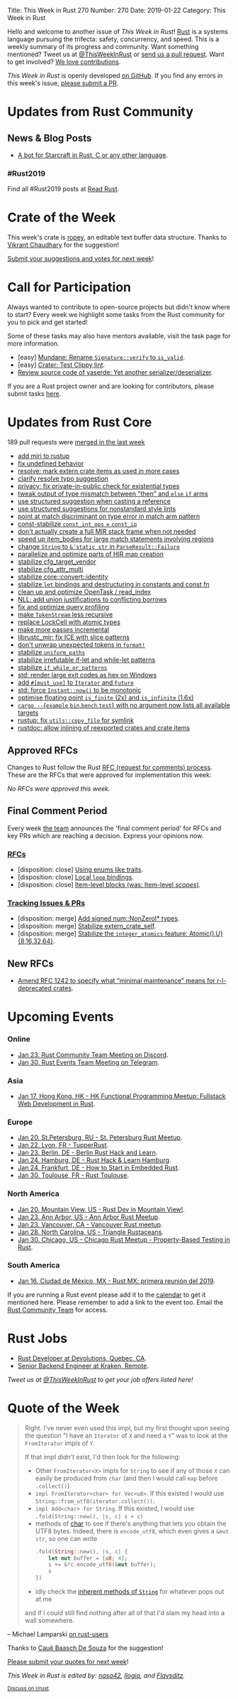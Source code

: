 Title: This Week in Rust 270
Number: 270
Date: 2019-01-22
Category: This Week in Rust

Hello and welcome to another issue of *This Week in Rust*!
[Rust](http://rust-lang.org) is a systems language pursuing the trifecta: safety, concurrency, and speed.
This is a weekly summary of its progress and community.
Want something mentioned? Tweet us at [@ThisWeekInRust](https://twitter.com/ThisWeekInRust) or [send us a pull request](https://github.com/cmr/this-week-in-rust).
Want to get involved? [We love contributions](https://github.com/rust-lang/rust/blob/master/CONTRIBUTING.md).

*This Week in Rust* is openly developed [on GitHub](https://github.com/cmr/this-week-in-rust).
If you find any errors in this week's issue, [please submit a PR](https://github.com/cmr/this-week-in-rust/pulls).

# Updates from Rust Community

## News & Blog Posts

* [A bot for Starcraft in Rust, C or any other language](https://habr.com/en/post/436254/).

### #Rust2019

Find all #Rust2019 posts at [Read Rust](https://readrust.net/rust-2019/).

# Crate of the Week

This week's crate is [ropey](https://github.com/cessen/ropey), an editable text buffer data structure. Thanks to [Vikrant Chaudhary](https://users.rust-lang.org/t/crate-of-the-week/2704/477) for the suggestion!

[Submit your suggestions and votes for next week][submit_crate]!

[submit_crate]: https://users.rust-lang.org/t/crate-of-the-week/2704

# Call for Participation

Always wanted to contribute to open-source projects but didn't know where to start?
Every week we highlight some tasks from the Rust community for you to pick and get started!

Some of these tasks may also have mentors available, visit the task page for more information.

* [easy] [Mundane: Rename `Signature::verify` to `is_valid`](https://github.com/google/mundane/issues/16).
* [easy] [Crater: Test Clippy lint](https://github.com/rust-lang-nursery/crater/issues/388).
* [Review source code of yaserde: Yet another serializer/deserializer](https://users.rust-lang.org/t/twir-call-for-participation/4821/226).

If you are a Rust project owner and are looking for contributors, please submit tasks [here][guidelines].

[guidelines]: https://users.rust-lang.org/t/twir-call-for-participation/4821

# Updates from Rust Core

189 pull requests were [merged in the last week][merged]

[merged]: https://github.com/search?q=is%3Apr+org%3Arust-lang+is%3Amerged+merged%3A2019-01-07..2019-01-14

* [add miri to rustup](https://github.com/rust-lang/rustup.rs/pull/1606)
* [fix undefined behavior](https://github.com/rust-lang/rust/pull/57511)
* [resolve: mark extern crate items as used in more cases](https://github.com/rust-lang/rust/pull/57557)
* [clarify resolve typo suggestion](https://github.com/rust-lang/rust/pull/57477)
* [privacy: fix private-in-public check for existential types](https://github.com/rust-lang/rust/pull/57556)
* [tweak output of type mismatch between "then" and `else` `if` arms](https://github.com/rust-lang/rust/pull/57381)
* [use structured suggestion when casting a reference](https://github.com/rust-lang/rust/pull/57493)
* [use structured suggestions for nonstandard style lints](https://github.com/rust-lang/rust/pull/57387)
* [point at match discriminant on type error in match arm pattern](https://github.com/rust-lang/rust/pull/57366)
* [const-stabilize `const_int_ops` + `const_ip`](https://github.com/rust-lang/rust/pull/57234)
* [don't actually create a full MIR stack frame when not needed](https://github.com/rust-lang/rust/pull/57351)
* [speed up item_bodies for large match statements involving regions](https://github.com/rust-lang/rust/pull/57494)
* [change `String` to `&'static str` in `ParseResult::Failure`](https://github.com/rust-lang/rust/pull/57461)
* [parallelize and optimize parts of HIR map creation](https://github.com/rust-lang/rust/pull/57232)
* [stabilize cfg_target_vendor](https://github.com/rust-lang/rust/pull/57465)
* [stabilize cfg_attr_multi](https://github.com/rust-lang/rust/pull/57332)
* [stabilize core::convert::identity](https://github.com/rust-lang/rust/pull/57322)
* [stabilize `let` bindings and destructuring in constants and const fn](https://github.com/rust-lang/rust/pull/57175)
* [clean up and optimize OpenTask / read_index](https://github.com/rust-lang/rust/pull/57114)
* [NLL: add union justifications to conflicting borrows](https://github.com/rust-lang/rust/pull/57102)
* [fix and optimize query profiling](https://github.com/rust-lang/rust/pull/57095)
* [make `TokenStream` less recursive](https://github.com/rust-lang/rust/pull/57004)
* [replace LockCell with atomic types](https://github.com/rust-lang/rust/pull/56614)
* [make more passes incremental](https://github.com/rust-lang/rust/pull/51487)
* [librustc_mir: fix ICE with slice patterns](https://github.com/rust-lang/rust/pull/57538)
* [don't unwrap unexpected tokens in `format!`](https://github.com/rust-lang/rust/pull/57522)
* [stabilize `uniform_paths`](https://github.com/rust-lang/rust/pull/56759)
* [stabilize irrefutable if-let and while-let patterns](https://github.com/rust-lang/rust/pull/57535)
* [stabilize `if_while_or_patterns`](https://github.com/rust-lang/rust/pull/57532)
* [std: render large exit codes as hex on Windows](https://github.com/rust-lang/rust/pull/57473)
* [add `#[must_use]` to `Iterator` and `Future`](https://github.com/rust-lang/rust/pull/57549)
* [std: force `Instant::now()` to be monotonic](https://github.com/rust-lang/rust/pull/56988)
* [optimise floating point `is_finite` (2x) and `is_infinite` (1.6x)](https://github.com/rust-lang/rust/pull/57353)
* [`cargo --`{`example`,`bin`,`bench`,`test`} with no argument now lists all available targets](https://github.com/rust-lang/cargo/pull/6505)
* [rustup: fix `utils::copy_file` for symlink](https://github.com/rust-lang/rustup.rs/pull/1521)
* [rustdoc: allow inlining of reexported crates and crate items](https://github.com/rust-lang/rust/pull/57508)

## Approved RFCs

Changes to Rust follow the Rust [RFC (request for comments)
process](https://github.com/rust-lang/rfcs#rust-rfcs). These
are the RFCs that were approved for implementation this week:

*No RFCs were approved this week.*

## Final Comment Period

Every week [the team](https://www.rust-lang.org/team.html) announces the
'final comment period' for RFCs and key PRs which are reaching a
decision. Express your opinions now.

### [RFCs](https://github.com/rust-lang/rfcs/labels/final-comment-period)

* [disposition: close] [Using enums like traits](https://github.com/rust-lang/rfcs/pull/2618).
* [disposition: close] [Local `loop` bindings](https://github.com/rust-lang/rfcs/pull/2617).
* [disposition: close] [Item-level blocks (was: Item-level *scopes*)](https://github.com/rust-lang/rfcs/pull/2377).

### [Tracking Issues & PRs](https://github.com/rust-lang/rust/labels/final-comment-period)

* [disposition: merge] [Add signed num::NonZeroI* types](https://github.com/rust-lang/rust/pull/57475).
* [disposition: merge] [Stabilize extern_crate_self](https://github.com/rust-lang/rust/pull/57407).
* [disposition: merge] [Stabilize the `integer_atomics` feature: Atomic{I,U}{8,16,32,64}](https://github.com/rust-lang/rust/issues/56753).

## New RFCs

* [Amend RFC 1242 to specify what “minimal maintenance” means for r-l-deprecated crates](https://github.com/rust-lang/rfcs/pull/2624).

# Upcoming Events

### Online

* [Jan 23. Rust Community Team Meeting on Discord](https://discordapp.com/channels/442252698964721669/443773747350994945).
* [Jan 30. Rust Events Team Meeting on Telegram](https://t.me/joinchat/EkKINhHCgZ9llzvPidOssA).

### Asia

* [Jan 17. Hong Kong, HK - HK Functional Programming Meetup: Fullstack Web Development in Rust](https://www.meetup.com/HK-Functional-programming/events/256805970/).

### Europe

* [Jan 20. St.Petersburg, RU - St. Petersburg Rust Meetup](https://www.meetup.com/spbrust/events/gzjnmqyzcbbc/).
* [Jan 22. Lyon, FR - TupperRust](https://tupperrust.github.io).
* [Jan 23. Berlin, DE - Berlin Rust Hack and Learn](https://www.meetup.com/opentechschool-berlin/events/rjgkhqyzcbfc/).
* [Jan 24. Hamburg, DE - Rust Hack & Learn Hamburg](https://www.meetup.com/Rust-Meetup-Hamburg/events/257153030/).
* [Jan 24. Frankfurt, DE - How to Start in Embedded Rust](https://www.meetup.com/Rust-Rhein-Main/events/257833713/).
* [Jan 30. Toulouse, FR - Rust Toulouse](https://www.meetup.com/fr-FR/Toulouse-Rust-Meetup/events/257926837/).

### North America

* [Jan 20. Mountain View, US - Rust Dev in Mountain View!](https://www.meetup.com/Rust-Dev-in-Mountain-View/events/glnfcpyzcbbc/).
* [Jan 23. Ann Arbor, US - Ann Arbor Rust Meetup](https://www.meetup.com/Ann-Arbor-Rust-Meetup/events/cgsskqyzcbfc/).
* [Jan 23. Vancouver, CA - Vancouver Rust meetup](https://www.meetup.com/Vancouver-Rust/events/rzszlqyzcbfc/).
* [Jan 28. North Carolina, US - Triangle Rustaceans](https://www.meetup.com/triangle-rustaceans/).
* [Jan 30. Chicago, US - Chicago Rust Meetup - Property-Based Testing in Rust](https://www.meetup.com/Chicago-Rust-Meetup/events/257469240/).

### South America

* [Jan 16. Ciudad de México, MX - Rust MX: primera reunión del 2019](https://www.meetup.com/Rust-MX/events/257791793/).

If you are running a Rust event please add it to the [calendar] to get
it mentioned here. Please remember to add a link to the event too.
Email the [Rust Community Team][community] for access.

[calendar]: https://www.google.com/calendar/embed?src=apd9vmbc22egenmtu5l6c5jbfc%40group.calendar.google.com
[community]: mailto:community-team@rust-lang.org

# Rust Jobs

* [Rust Developer at Devolutions, Quebec, CA](https://devolutions.net/careers/openings/rust-developer).
* [Senior Backend Engineer at Kraken, Remote](https://jobs.lever.co/kraken/4c864c8f-bde6-443d-b521-dd90df0e9105).

*Tweet us at [@ThisWeekInRust](https://twitter.com/ThisWeekInRust) to get your job offers listed here!*

# Quote of the Week

> Right.  I've never even used this impl, but my first thought upon seeing the question "I have an `Iterator` of `X` and need a `Y`" was to look at the `FromIterator` impls of `Y`.
>
> If that impl *didn't* exist, I'd then look for the following:
>
> * Other `FromIterator<X>` impls for `String` to see if any of those `X` can easily be produced from `char` (and then I would call `map` before `.collect()`).
> * `impl FromIterator<char> for Vec<u8>`.  If this existed I would use `String::from_utf8(iterator.collect())`.
> * `impl Add<char> for String`.  If this existed, I would use `.fold(String::new(), |s, c| s + c)`
> * methods of [char](https://doc.rust-lang.org/std/primitive.char.html) to see if there's anything that lets you obtain the UTF8 bytes.  Indeed, there is `encode_utf8`, which even gives a `&mut str`, so one can write
>   ```rust
>   .fold(String::new(), |s, c| {
>       let mut buffer = [u8; 4];
>       s += &*c.encode_utf8(&mut buffer);
>       s
>   })
>   ```
> * idly check the [inherent methods of `String`](https://doc.rust-lang.org/std/string/struct.String.html) for whatever pops out at me
>
> and if I could still find nothing after all of that I'd slam my head into a wall somewhere.

– Michael Lamparski [on rust-users](https://users.rust-lang.org/t/iterator-of-char-into-string/24003/4)

Thanks to [Cauê Baasch De Souza](https://users.rust-lang.org/t/twir-quote-of-the-week/328/593) for the suggestion!

[Please submit your quotes for next week](http://users.rust-lang.org/t/twir-quote-of-the-week/328)!

*This Week in Rust is edited by: [nasa42](https://github.com/nasa42), [llogiq](https://github.com/llogiq), and [Flavsditz](https://github.com/Flavsditz).*

<small>[Discuss on r/rust]().</small>
